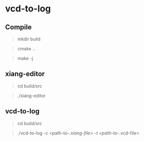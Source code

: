 # vcd-to-log

## Compile

> mkdir build

> cmake ..

> make -j

## xiang-editor

> cd build/src

> ./xiang-editor <path-to-your-vcd-file>

## vcd-to-log

> cd build/src

> ./vcd-to-log -c <path-to-*.xiang-file> -t <path-to-*.vcd-file>
